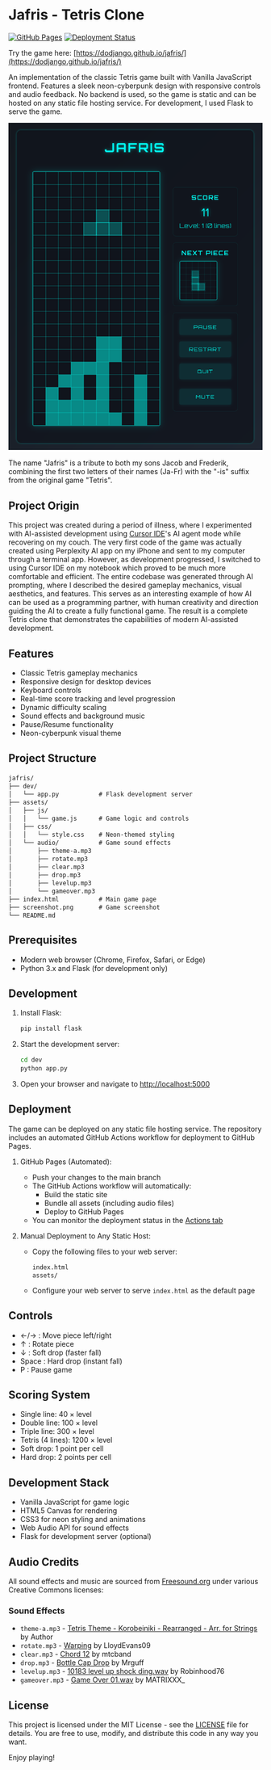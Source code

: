 # Jafris - Tetris Clone

[![GitHub Pages](https://img.shields.io/website?label=GitHub%20Pages&url=https%3A%2F%2Fdodjango.github.io%2Fjafris%2F)](https://dodjango.github.io/jafris/)
[![Deployment Status](https://img.shields.io/github/actions/workflow/status/dodjango/jafris/deploy.yml?label=Deployment)](https://github.com/dodjango/jafris/actions/workflows/deploy.yml)

Try the game here: [https://dodjango.github.io/jafris/](https://dodjango.github.io/jafris/)

An implementation of the classic Tetris game built with Vanilla JavaScript frontend. Features a sleek neon-cyberpunk design with responsive controls and audio feedback.
No backend is used, so the game is static and can be hosted on any static file hosting service. For development, I used Flask to serve the game.

![Jafris Game Screenshot](screenshot.png)

The name "Jafris" is a tribute to both my sons Jacob and Frederik, combining the first two letters of their names (Ja-Fr) with the "-is" suffix from the original game "Tetris".

## Project Origin
This project was created during a period of illness, where I experimented with AI-assisted development using [Cursor IDE](https://cursor.sh/)'s AI agent mode while recovering on my couch. The very first code of the game was actually created using Perplexity AI app on my iPhone and sent to my computer through a terminal app. However, as development progressed, I switched to using Cursor IDE on my notebook which proved to be much more comfortable and efficient. The entire codebase was generated through AI prompting, where I described the desired gameplay mechanics, visual aesthetics, and features. This serves as an interesting example of how AI can be used as a programming partner, with human creativity and direction guiding the AI to create a fully functional game. The result is a complete Tetris clone that demonstrates the capabilities of modern AI-assisted development.

## Features
- Classic Tetris gameplay mechanics
- Responsive design for desktop devices
- Keyboard controls
- Real-time score tracking and level progression
- Dynamic difficulty scaling
- Sound effects and background music
- Pause/Resume functionality
- Neon-cyberpunk visual theme

## Project Structure
```
jafris/
├── dev/
│   └── app.py           # Flask development server
├── assets/
│   ├── js/
│   │   └── game.js      # Game logic and controls
│   ├── css/
│   │   └── style.css    # Neon-themed styling
│   └── audio/           # Game sound effects
│       ├── theme-a.mp3
│       ├── rotate.mp3
│       ├── clear.mp3
│       ├── drop.mp3
│       ├── levelup.mp3
│       └── gameover.mp3
├── index.html           # Main game page
├── screenshot.png       # Game screenshot
└── README.md
```

## Prerequisites
- Modern web browser (Chrome, Firefox, Safari, or Edge)
- Python 3.x and Flask (for development only)

## Development

1. Install Flask:
   ```bash
   pip install flask
   ```

2. Start the development server:
   ```bash
   cd dev
   python app.py
   ```

3. Open your browser and navigate to [http://localhost:5000](http://localhost:5000)

## Deployment
The game can be deployed on any static file hosting service. The repository includes an automated GitHub Actions workflow for deployment to GitHub Pages.

1. GitHub Pages (Automated):
   - Push your changes to the main branch
   - The GitHub Actions workflow will automatically:
     - Build the static site
     - Bundle all assets (including audio files)
     - Deploy to GitHub Pages
   - You can monitor the deployment status in the [Actions tab](https://github.com/dodjango/jafris/actions)

2. Manual Deployment to Any Static Host:
   - Copy the following files to your web server:
     ```
     index.html
     assets/
     ```
   - Configure your web server to serve `index.html` as the default page

## Controls
- ←/→ : Move piece left/right
- ↑ : Rotate piece
- ↓ : Soft drop (faster fall)
- Space : Hard drop (instant fall)
- P : Pause game

## Scoring System
- Single line: 40 × level
- Double line: 100 × level
- Triple line: 300 × level
- Tetris (4 lines): 1200 × level
- Soft drop: 1 point per cell
- Hard drop: 2 points per cell

## Development Stack
- Vanilla JavaScript for game logic
- HTML5 Canvas for rendering
- CSS3 for neon styling and animations
- Web Audio API for sound effects
- Flask for development server (optional)

## Audio Credits
All sound effects and music are sourced from [Freesound.org](https://freesound.org/) under various Creative Commons licenses:

### Sound Effects
- `theme-a.mp3` - [Tetris Theme - Korobeiniki - Rearranged - Arr. for Strings](https://freesound.org/s/718634/) by Author
- `rotate.mp3` - [Warping](https://freesound.org/s/185849/) by LloydEvans09
- `clear.mp3` - [Chord 12](https://freesound.org/s/128818/) by mtcband
- `drop.mp3` - [Bottle Cap Drop](https://freesound.org/s/369707/) by Mrguff
- `levelup.mp3` - [10183 level up shock ding.wav](https://freesound.org/s/577392/) by Robinhood76
- `gameover.mp3` - [Game Over 01.wav](https://freesound.org/s/345666/) by MATRIXXX_

## License
This project is licensed under the MIT License - see the [LICENSE](LICENSE) file for details. You are free to use, modify, and distribute this code in any way you want.

Enjoy playing!
